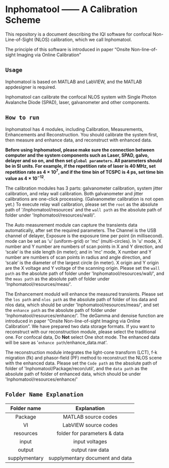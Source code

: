 # Inphomatool —— A Calibration Scheme

This repository is a document describing the IQI software for confocal Non-Line-of-Sight (NLOS) calibration, which we call Inphomatool.

The principle of this software is introduced in paper “Onsite Non-line-of-sight Imaging via Online Calibration”

## ```Usage```
Inphomatool is based on MATLAB and LabVIEW, and the MATLAB appdesigner is required.

Inphomatool can calibrate the confocal NLOS system with Single Photon Avalanche Diode (SPAD), laser, galvanometer and other components.

## ```How to run```
Inphomatool has 4 modules, including Calibration, Measurements, Enhancements and Reconstruction. You should calibrate the system first, then measure and enhance data, and reconstruct with enhanced data.

**Before using Inphomatool, please make sure the connection between computer and the system components such as Laser, SPAD, galvo, delayer and so on, and then set ```global parameters```. All parameters should be in SI units. For example, if the repetition rate of laser is 40 MHz, set repetition rate as $4\times10^{7}$, and if the time bin of TCSPC is 4 ps, set time bin value as $4\times10^{-12}$**.

The calibration modules has 3 parts: galvanometer calibration, system jitter calibration, and relay wall calibration. Both galvanometer and jitter calibrations are one-click processing. (Galvanometer calibration is not open yet.) To execute relay wall calibration, please set the ```root``` as the absolute path of '/Inphomatool/resources' and the ```wall path``` as the absolute path of folder under 'Inphomatool/resources/wall/'.

The Auto measurement module can capture the transients data automatically, after set the required parameters. The Channel is the USB channel of delayer, Exposure is the exposure time per point (in millisecond). mode can be set as 'u' (uniform-grid) or 'mc' (multi-circles). In 'u' mode, X number and Y number are numbers of scan points in X and Y direction, and ‘scale’ is the side length (in meter); and in 'mc' mode, X number and Y number are numbers of scan points in radius and angle direction, and ‘scale’ is the diameter of the largest circle (in meter). X origin and Y origin are the X voltage and Y voltage of the scanning origin. Please set the ```wall path``` as the absolute path of folder under 'Inphomatool/resources/wall/', and the ```meas path``` as the absolute path of folder under 'Inphomatool/resources/meas/'.

The Enhancement moduld will enhance the measured transients. Please set the ```los path``` and ```nlos path``` as the absolute path of folder of los data and nlos data, which should be under 'Inphomatool/resources/meas/', and set the ```enhance path``` as the absolute path of folder under 'Inphomatool/resources/enhance/'.
The deGamma and denoise function are introduced in paper “Onsite Non-line-of-sight Imaging via Online Calibration”. We have prepared two data storage formats. If you want to reconstruct with our reconstruction module, please select the traditional one. For confocal data, Do **Not** select One shot mode. The enhanced data will be save as '```enhance path```/enhance_data.mat'.

The reconstruction module integrates the light-cone transform (LCT), f-k migration (fk) and phasor-field (PF) method to reconstruct the NLOS scene with the enhanced data. Please set the ```Code path``` as the absolute path of folder of 'Inphomatool/Package/recon/util', and the ```data path``` as the absolute path of folder of enhanced data, which should be under 'Inphomatool/resources/enhance/'

## ```Folder Name Explanation```
|Folder name| Explanation|
|:---:|:---:|
|Package|MATLAB source codes|
|VI|LabVIEW source codes|
|resources|folder for parameters & data|
|input|input voltages|
|output|output raw data|
|supplymentary|supplymentary document and data|
